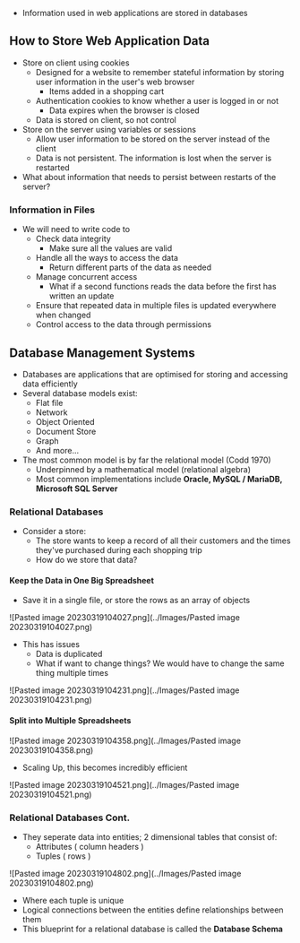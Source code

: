 - Information used in web applications are stored in databases

## How to Store Web Application Data
- Store on client using cookies
	- Designed for a website to remember stateful information by storing user information in the user's web browser
		- Items added in a shopping cart
	- Authentication cookies to know whether a user is logged in or not
		- Data expires when the browser is closed
	- Data is stored on client, so not control
- Store on the server using variables or sessions
	- Allow user information to be stored on the server instead of the client
	- Data is not persistent. The information is lost when the server is restarted
- What about information that needs to persist between restarts of the server?

### Information in Files
- We will need to write code to
	- Check data integrity
		- Make sure all the values are valid
	- Handle all the ways to access the data
		- Return different parts of the data as needed
	- Manage concurrent access
		- What if a second functions reads the data before the first has written an update
	- Ensure that repeated data in multiple files is updated everywhere when changed
	- Control access to the data through permissions


## Database Management Systems
- Databases are applications that are optimised for storing and accessing data efficiently
- Several database models exist:
	- Flat file
	- Network
	- Object Oriented
	- Document Store
	- Graph
	- And more...
- The most common model is by far the relational model (Codd 1970)
	- Underpinned by a mathematical model (relational algebra)
	- Most common implementations include **Oracle, MySQL / MariaDB, Microsoft SQL Server**

### Relational Databases
- Consider a store:
	- The store wants to keep a record of all their customers and the times they've purchased during each shopping trip
	- How do we store that data?

#### Keep the Data in One Big Spreadsheet
- Save it in a single file, or store the rows as an array of objects

![Pasted image 20230319104027.png](../Images/Pasted image 20230319104027.png)

- This has issues
	- Data is duplicated
	- What if want to change things? We would have to change the same thing multiple times

![Pasted image 20230319104231.png](../Images/Pasted image 20230319104231.png)

#### Split into Multiple Spreadsheets

![Pasted image 20230319104358.png](../Images/Pasted image 20230319104358.png)

- Scaling Up, this becomes incredibly efficient

![Pasted image 20230319104521.png](../Images/Pasted image 20230319104521.png)

### Relational Databases Cont.

- They seperate data into entities; 2 dimensional tables that consist of:
	- Attributes ( column headers )
	- Tuples ( rows )

![Pasted image 20230319104802.png](../Images/Pasted image 20230319104802.png)

- Where each tuple is unique
- Logical connections between the entities define relationships between them
- This blueprint for a relational database is called the **Database Schema**


